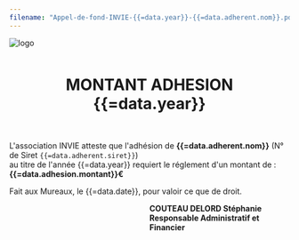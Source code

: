 ```yaml
---
filename: "Appel-de-fond-INVIE-{{=data.year}}-{{=data.adherent.nom}}.pdf"
---
```

<style>html{font-family: Arial, serif; font-size: 18px;}</style>
<img src="https://invie78.fr/images/logo.jpg" alt="logo" />

<h1 style="width: 100%; text-align: center; background-color: 'orange'; margin: 50px 0">
MONTANT ADHESION {{=data.year}}
</h1>

L'association INVIE atteste que l'adhésion de **{{=data.adherent.nom}}** (N° de Siret `{{=data.adherent.siret}}`)  
au titre de l'année {{=data.year}} requiert le réglement d'un montant de : **{{=data.adhesion.montant}}€**  

Fait aux Mureaux, le {{=data.date}}, pour valoir ce que de droit.

<div style="width: 50%; margin-left: 50%; font-weight: bold;">
COUTEAU DELORD Stéphanie  <br>
Responsable Administratif et Financier
</div>

